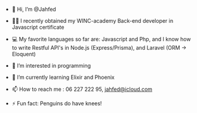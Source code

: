 - 👋 Hi, I’m @Jahfed
- 👨‍🎓 I recently obtained my WINC-academy Back-end developer in Javascript certificate
- 💻 My favorite languages so far are: Javascript and Php, and I know how to write Restful API's in Node.js (Express/Prisma), and Laravel (ORM -> Eloquent)
- 👀 I’m interested in programming
- 🌱 I’m currently learning Elixir and Phoenix
- 📫 How to reach me : 06 227 222 95, jahfed@icloud.com

- ⚡ Fun fact: Penguins do have knees!

<!---
Jahfed/Jahfed is a ✨ special ✨ repository because its `README.md` (this file) appears on your GitHub profile.
You can click the Preview link to take a look at your changes.
--->

